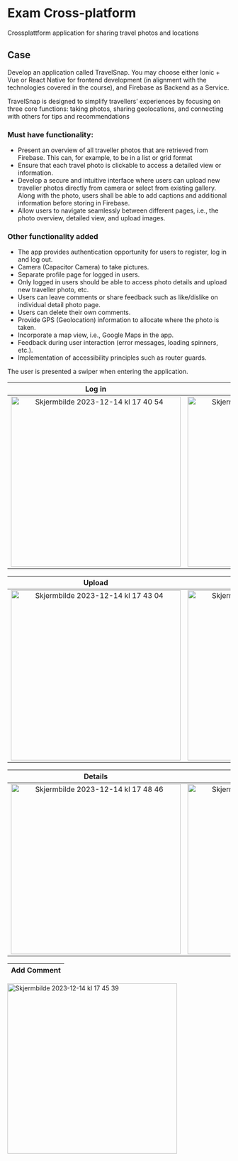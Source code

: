 # Exam Cross-platform

Crossplattform application for sharing travel photos and locations

## Case 
Develop an application called TravelSnap. You may choose either
Ionic + Vue or React Native for frontend development (in alignment with the technologies
covered in the course), and Firebase as Backend as a Service.

TravelSnap is designed to
simplify travellers’ experiences by focusing on three core functions: taking photos, sharing
geolocations, and connecting with others for tips and recommendations

### Must have functionality:
* Present an overview of all traveller photos that are retrieved from Firebase. This can,
for example, to be in a list or grid format 
* Ensure that each travel photo is clickable to access a detailed view or information.
* Develop a secure and intuitive interface where users can upload new traveller photos
directly from camera or select from existing gallery. Along with the photo, users shall
be able to add captions and additional information before storing in Firebase.
* Allow users to navigate seamlessly between different pages, i.e., the photo overview,
detailed view, and upload images.

### Other functionality added 
* The app provides authentication opportunity for users to register, log in and log out.
* Camera (Capacitor Camera) to take pictures.
* Separate profile page for logged in users.
* Only logged in users should be able to access photo details and upload new traveller
photo, etc.
* Users can leave comments or share feedback such as like/dislike on individual detail
photo page.
* Users can delete their own comments.
* Provide GPS (Geolocation) information to allocate where the photo is taken.
* Incorporate a map view, i.e., Google Maps in the app.
* Feedback during user interaction (error messages, loading spinners, etc.).
* Implementation of accessibility principles such as router guards.
 
The user is presented a swiper when entering the application. 

 Log in                    |  Register a new user         |    Home Feed 
:-------------------------:|:-------------------------:|:-------------------------:
<img width="383" alt="Skjermbilde 2023-12-14 kl  17 40 54" src="https://github.com/Ensve/TDS200_H23_CrossPlatform/assets/89137468/20f71d48-1fb5-4c7f-af22-72665974e963">  |  <img width="383" alt="Skjermbilde 2023-12-14 kl  17 38 02" src="https://github.com/Ensve/TDS200_H23_CrossPlatform/assets/89137468/fe727e45-4a05-4c71-95b7-ffa33526e1e7">  |  <img width="383" alt="Skjermbilde 2023-12-14 kl  17 41 56" src="https://github.com/Ensve/TDS200_H23_CrossPlatform/assets/89137468/c5fd95e2-a634-4e64-9e44-d986d8337809">


Upload |  Profile page
:-------------------------:|:-------------------------:
<img width="383" alt="Skjermbilde 2023-12-14 kl  17 43 04" src="https://github.com/Ensve/TDS200_H23_CrossPlatform/assets/89137468/12263ec9-796d-44b3-9401-854e3a92a0a8">  |  <img width="383" alt="Skjermbilde 2023-12-14 kl  17 43 41" src="https://github.com/Ensve/TDS200_H23_CrossPlatform/assets/89137468/7e26c0c8-8ab4-44a0-a7e1-5c134ee99384">


Details         |  Map  |  Gallery
:-------------------------:|:-------------------------: |:-------------------------:
<img width="383" alt="Skjermbilde 2023-12-14 kl  17 48 46" src="https://github.com/Ensve/TDS200_H23_CrossPlatform/assets/89137468/03a27e0e-9950-402d-949e-b81cc92006a8">  |  <img width="383" alt="Skjermbilde 2023-12-14 kl  17 48 03" src="https://github.com/Ensve/TDS200_H23_CrossPlatform/assets/89137468/83e172a9-8697-41d7-bcba-928ac2e4bffb">  |  <img width="383" alt="Skjermbilde 2023-12-14 kl  17 46 35" src="https://github.com/Ensve/TDS200_H23_CrossPlatform/assets/89137468/74ae4e98-f1fa-457b-8066-46aba3ce736b">

Add Comment  |    
:-------------------------: |
<img width="383" alt="Skjermbilde 2023-12-14 kl  17 45 39" src="https://github.com/Ensve/TDS200_H23_CrossPlatform/assets/89137468/c2a3f13f-2b82-4f5a-ab00-bb19b5450c02">
